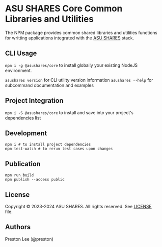# ASU SHARES Core Common Libraries and Utilities

The NPM package provides common shared libraries and utilities functions for writting applications integrated with the [ASU SHARES](https://www.asushares.com) stack.

## CLI Usage

`npm i -g @asushares/core` to install globally your existing NodeJS environment.

`asushares version` for CLI utility version information
`asushares --help` for subcommand documentation and examples

## Project Integration

`npm i -S @asushares/core` to install and save into your project's dependencies list


## Development

```shell
npm i # to install project dependencies
npm test-watch # to rerun test cases upon changes
```

## Publication

```shell
npm run build
npm publish --access public
```
## License
Copyright © 2023-2024 ASU SHARES. All rights reserved. See [LICENSE](LICENSE) file.

## Authors
Preston Lee (@preston)
